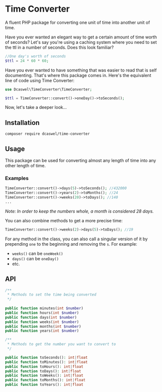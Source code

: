 # Time Converter
A fluent PHP package for converting one unit of time into another unit of time.

Have you ever wanted an elegant way to get a certain amount of time worth of seconds? Let's say you're using a caching
system where you need to set the ttl in a number of seconds. Does this look familiar?
```php
//One day's worth of seconds
$ttl = 24 * 60 * 60;
```
Have you ever wanted to have something that was easier to read that is self documenting. That's where this package comes in.
Here's the equivalent line of code using Time Converter:
```php
use Dcaswel\TimeConverter\TimeConverter;

$ttl = TimeConverter::convert()->oneDay()->toSeconds();
```
Now, let's take a deeper look...

## Installation
```
composer require dcaswel/time-converter
```
## Usage
This package can be used for converting almost any length of time into any other length of time.

### Examples
```php
TimeConverter::convert()->days(5)->toSeconds(); //432000
TimeConverter::convert()->years(2)->toMonths(); //24
TimeConverter::convert()->weeks(20)->toDays(); //140
...
```
_Note: In order to keep the numbers whole, a month is considered 28 days._

You can also combine methods to get a more precise time:
```php
TimeConverter::convert()->weeks(2)->days(5)->toDays(); //19
```
For any method in the class, you can also call a singular version of it by prepending `one` to the beginning and removing
the `s`. 
For example: 
- `weeks()` can be `oneWeek()`
- `days()` can be `oneDay()`
- etc.

## API
```php
/**
 * Methods to set the time being converted 
 */
 
public function minutes(int $number)
public function hours(int $number)
public function days(int $number)
public function weeks(int $number)
public function months(int $number)
public function years(int $number)

/**
 * Methods to get the number you want to convert to
 */

public function toSeconds(): int|float
public function toMinutes(): int|float
public function toHours(): int|float
public function toDays(): int|float
public function toWeeks(): int|float
public function toMonths(): int|float
public function toYears(): int|float
```
